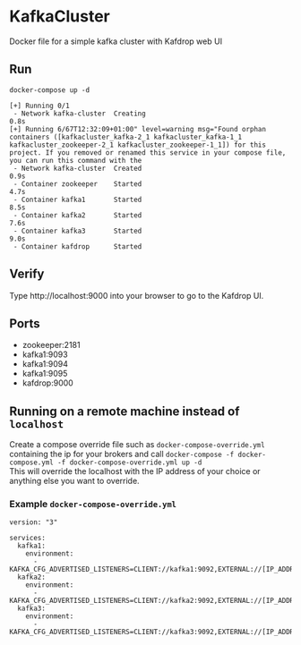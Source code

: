 # KafkaCluster
Docker file for a simple kafka cluster with Kafdrop web UI

## Run
`docker-compose up -d`
```
[+] Running 0/1
 - Network kafka-cluster  Creating                                                                                                                                                                                                                                                              0.8s
[+] Running 6/67T12:32:09+01:00" level=warning msg="Found orphan containers ([kafkacluster_kafka-2_1 kafkacluster_kafka-1_1 kafkacluster_zookeeper-2_1 kafkacluster_zookeeper-1_1]) for this project. If you removed or renamed this service in your compose file, you can run this command with the
 - Network kafka-cluster  Created                                                                                                                                                                                                                                                               0.9s
 - Container zookeeper    Started                                                                                                                                                                                                                                                               4.7s
 - Container kafka1       Started                                                                                                                                                                                                                                                               8.5s
 - Container kafka2       Started                                                                                                                                                                                                                                                               7.6s
 - Container kafka3       Started                                                                                                                                                                                                                                                               9.0s
 - Container kafdrop      Started
```

## Verify
Type http://localhost:9000 into your browser to go to the Kafdrop UI. 


## Ports
- zookeeper:2181
- kafka1:9093
- kafka1:9094
- kafka1:9095
- kafdrop:9000

## Running on a remote machine instead of `localhost`
Create a compose override file such as `docker-compose-override.yml` containing the ip for your brokers and call `docker-compose -f docker-compose.yml -f docker-compose-override.yml up -d`  
This will override the localhost with the IP address of your choice or anything else you want to override.

### Example `docker-compose-override.yml`
```
version: "3"

services:
  kafka1:
    environment:
      - KAFKA_CFG_ADVERTISED_LISTENERS=CLIENT://kafka1:9092,EXTERNAL://[IP_ADDRESS_GOES_HERE]:9093
  kafka2:
    environment:
      - KAFKA_CFG_ADVERTISED_LISTENERS=CLIENT://kafka2:9092,EXTERNAL://[IP_ADDRESS_GOES_HERE]:9094
  kafka3:
    environment:
      - KAFKA_CFG_ADVERTISED_LISTENERS=CLIENT://kafka3:9092,EXTERNAL://[IP_ADDRESS_GOES_HERE]:9095
```



